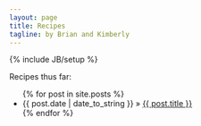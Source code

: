 ```yaml
---
layout: page
title: Recipes
tagline: by Brian and Kimberly
---
```

{% include JB/setup %}

Recipes thus far:

<ul class="posts">
  {% for post in site.posts %}
    <li><span>{{ post.date | date_to_string }}</span> &raquo; <a href="{{ BASE_PATH }}{{ post.url }}">{{ post.title }}</a></li>
  {% endfor %}
</ul>
